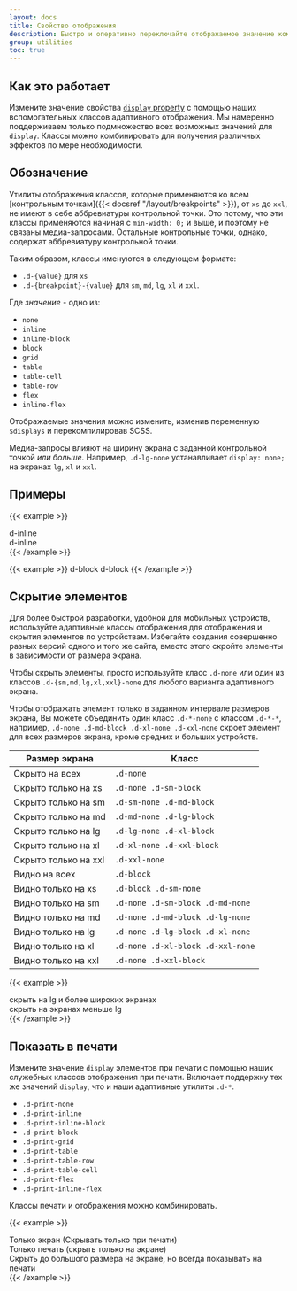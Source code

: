 ```yaml
---
layout: docs
title: Свойство отображения
description: Быстро и оперативно переключайте отображаемое значение компонентов и многое другое с помощью наших утилит для отображения. Включает поддержку некоторых из наиболее распространенных значений, а также некоторые дополнительные функции для управления отображением при печати.
group: utilities
toc: true
---
```


## Как это работает

Измените значение свойства [`display` property](https://developer.mozilla.org/en-US/docs/Web/CSS/display) с помощью наших вспомогательных классов адаптивного отображения. Мы намеренно поддерживаем только подмножество всех возможных значений для `display`. Классы можно комбинировать для получения различных эффектов по мере необходимости.

## Обозначение

Утилиты отображения классов, которые применяются ко всем [контрольным точкам]({{< docsref "/layout/breakpoints" >}}), от `xs` до `xxl`, не имеют в себе аббревиатуры контрольной точки. Это потому, что эти классы применяются начиная с `min-width: 0;` и выше, и поэтому не связаны медиа-запросами. Остальные контрольные точки, однако, содержат аббревиатуру контрольной точки.

Таким образом, классы именуются в следующем формате:

- `.d-{value}` для `xs`
- `.d-{breakpoint}-{value}` для `sm`, `md`, `lg`, `xl` и `xxl`.

Где *значение* - одно из:

- `none`
- `inline`
- `inline-block`
- `block`
- `grid`
- `table`
- `table-cell`
- `table-row`
- `flex`
- `inline-flex`

Отображаемые значения можно изменить, изменив переменную `$displays` и перекомпилировав SCSS.

Медиа-запросы влияют на ширину экрана с заданной контрольной точкой *или больше*. Например, `.d-lg-none` устанавливает `display: none;` на экранах `lg`, `xl` и `xxl`.

## Примеры

{{< example >}}
<div class="d-inline p-2 bg-primary text-white">d-inline</div>
<div class="d-inline p-2 bg-dark text-white">d-inline</div>
{{< /example >}}

{{< example >}}
<span class="d-block p-2 bg-primary text-white">d-block</span>
<span class="d-block p-2 bg-dark text-white">d-block</span>
{{< /example >}}

## Скрытие элементов

Для более быстрой разработки, удобной для мобильных устройств, используйте адаптивные классы отображения для отображения и скрытия элементов по устройствам. Избегайте создания совершенно разных версий одного и того же сайта, вместо этого скройте элементы в зависимости от размера экрана.

Чтобы скрыть элементы, просто используйте класс `.d-none` или один из классов `.d-{sm,md,lg,xl,xxl}-none` для любого варианта адаптивного экрана.

Чтобы отображать элемент только в заданном интервале размеров экрана, Вы можете объединить один класс `.d-*-none` с классом `.d-*-*`, например, `.d-none .d-md-block .d-xl-none .d-xxl-none` скроет элемент для всех размеров экрана, кроме средних и больших устройств.

<table class="table">
  <thead>
    <tr>
      <th>Размер экрана</th>
      <th>Класс</th>
    </tr>
  </thead>
  <tbody>
    <tr>
      <td>Скрыто на всех</td>
      <td><code>.d-none</code></td>
    </tr>
    <tr>
      <td>Скрыто только на xs</td>
      <td><code>.d-none .d-sm-block</code></td>
    </tr>
    <tr>
      <td>Скрыто только на sm</td>
      <td><code>.d-sm-none .d-md-block</code></td>
    </tr>
    <tr>
      <td>Скрыто только на md</td>
      <td><code>.d-md-none .d-lg-block</code></td>
    </tr>
    <tr>
      <td>Скрыто только на lg</td>
      <td><code>.d-lg-none .d-xl-block</code></td>
    </tr>
    <tr>
      <td>Скрыто только на xl</td>
      <td><code>.d-xl-none .d-xxl-block</code></td>
    </tr>
    <tr>
      <td>Скрыто только на xxl</td>
      <td><code>.d-xxl-none</code></td>
    </tr>
    <tr>
      <td>Видно на всех</td>
      <td><code>.d-block</code></td>
    </tr>
    <tr>
      <td>Видно только на xs</td>
      <td><code>.d-block .d-sm-none</code></td>
    </tr>
    <tr>
      <td>Видно только на sm</td>
      <td><code>.d-none .d-sm-block .d-md-none</code></td>
    </tr>
    <tr>
      <td>Видно только на md</td>
      <td><code>.d-none .d-md-block .d-lg-none</code></td>
    </tr>
    <tr>
      <td>Видно только на lg</td>
      <td><code>.d-none .d-lg-block .d-xl-none</code></td>
    </tr>
    <tr>
      <td>Видно только на xl</td>
      <td><code>.d-none .d-xl-block .d-xxl-none</code></td>
    </tr>
    <tr>
      <td>Видно только на xxl</td>
      <td><code>.d-none .d-xxl-block</code></td>
    </tr>
  </tbody>
</table>

{{< example >}}
<div class="d-lg-none">скрыть на lg и более широких экранах</div>
<div class="d-none d-lg-block">скрыть на экранах меньше lg</div>
{{< /example >}}

## Показать в печати

Измените значение `display` элементов при печати с помощью наших служебных классов отображения при печати. Включает поддержку тех же значений `display`, что и наши адаптивные утилиты `.d-*`.

- `.d-print-none`
- `.d-print-inline`
- `.d-print-inline-block`
- `.d-print-block`
- `.d-print-grid`
- `.d-print-table`
- `.d-print-table-row`
- `.d-print-table-cell`
- `.d-print-flex`
- `.d-print-inline-flex`

Классы печати и отображения можно комбинировать.

{{< example >}}
<div class="d-print-none">Только экран (Скрывать только при печати)</div>
<div class="d-none d-print-block">Только печать (скрыть только на экране)</div>
<div class="d-none d-lg-block d-print-block">Скрыть до большого размера на экране, но всегда показывать на печати</div>
{{< /example >}}
